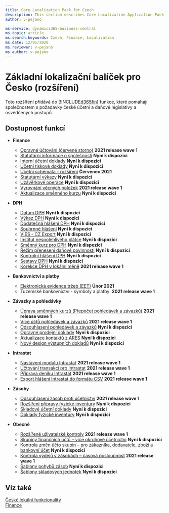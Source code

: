 ```yaml
---
title: Core Localization Pack for Czech
description: This section describes Core Localization Application Pack for Czech extension functionality.
author: v-pejano

ms-service: dynamics365-business-central
ms.topic: article
ms.search.keywords: Czech, Finance, Localization
ms.date: 12/01/2020
ms.reviewer: v-pejano
ms.author: v-pejano
---
```


# Základní lokalizační balíček pro Česko (rozšíření)

Toto rozšíření přidává do [!INCLUDE[d365fin](../../includes/d365fin_md.md)] funkce, které pomáhají společnostem s požadavky české účetní a daňové legislativy a osvědčených postupů.

## Dostupnost funkcí

- **Finance**
  - [Opravné účtování (červené storno)](how-to-use-corrections-posting.md) **2021 release wave 1**
  - [Statutární informace o společnosti](statutory-company-information.md) **Nyní k dispozici**
  - [Interní účetní doklady](internal-financial-documents) **Nyní k dispozici**
  - [Účetní tiskové doklady](accounting-output-documents.md) **Nyní k dispozici**
  - [Účetní schémata - rozšíření](how-to-use-accounting-schedule-feature.md) **Červenec 2021**
  - [Statutární výkazy](statutory-statements.md) **Nyní k dispozici**
  - [Uzávěrkové operace](year-close-operations.md) **Nyní k dispozici**
  - [Vyrovnání věcných položek](general-ledger-entries-application.md) **2021 release wave 1**
  - [Aktualizace směnného kurzu](how-to-update-exchange-rate.md) **Nyní k dispozici**
  
- **DPH**
  - [Datum DPH](how-to-setup-vat-date.md) **Nyní k dispozici**
  - [Výkaz DPH](vat-statement.md) **Nyní k dispozici**
  - [Dodatečná hlášení DPH](supplementary-vat-statement.md) **Nyní k dispozici**
  - [Souhrnné hlášení](vies-cz.md) **Nyní k dispozici**
  - [VIES - CZ Export](how-to-use-vies-cz-export.md) **Nyní k dispozici**
  - [Institut nespolehlivého plátce](unreliable-payer.md) **Nyní k dispozici**
  - [Směnný kurz pro DPH](how-to-setup-vat-exchange-rate.md) **Nyní k dispozici**
  - [Režim přenesení daňové povinnosti](how-to-setup-and-post-reverse-charge.md) **Nyní k dispozici**
  - [Kontrolní hlášení DPH](how-to-create-vat-control-report.md) **Nyní k dispozici**
  - [Sestavy DPH](vat-reports-cz.md) **Nyní k dispozici**
  - [Korekce DPH v lokální měně](how-to-setup-vat-correction-local-currency.md) **2021 release wave 1**

- **Bankovnictví a platby**
  - [Elektronická evidence tržeb (EET)](eet.md) **Únor 2021**
  - Tuzemské bankovnictví - symboly a platby  **2021 release wave 1**

- **Závazky a pohledávky**
  - [Úprava směnných kurzů (Přepočet pohledávek a závazků)](how-to-use-exchange-rates-adjustment-feature.md) **2021 release wave 1**
  - [Více účtů pohledávek a závazků](how-to-use-multiple-payables-receivables-accounts) **2021 release wave 1**
  - [Odsouhlasení pohledávek a závazků](customers-vendors-reconciliations.md) **Nyní k dispozici**
  - [Opravné prodejní doklady](sales-correcting-documents.md) **Nyní k dispozici**
  - [Aktualizace kontaktů z ARES](how-to-update-contacts-from-ares.md) **Nyní k dispozici**
  - [Nový design výstupních dokladů](new-design-of-output-documents.md) **Nyní k dispozici**

- **Intrastat**
  - [Nastavení modulu Intrastat](intrastat.md) **2021 release wave 1**
  - [Účtování transakcí pro Intrastat](intrastat.md) **2021 release wave 1**
  - [Příprava deníku Intrastat](intrastat.md) **2021 release wave 1**
  - [Export hlášení Intrastat do formátu CSV](intrastat.md) **2021 release wave 1**

- **Zásoby**
  - [Odsouhlasení zásob proti účetnictví](how-to-use-inventory-gl-reconciliation-enhancements.md) **2021 release wave 1**
  - [Rozšíření přípravy fyzické inventury](advanced-features-physical-inventory.md) **Nyní k dispozici**
  - [Skladové účetní doklady](how-to-use-inventory-operations-document.md) **Nyní k dispozici**
  - [Doklady fyzické inventury](how-to-use-inventory-counting-documents.md) **Nyní k dispozici**

- **Obecné**
  - [Rozšířené uživatelské kontroly](how-to-setup-extended-user-control.md) **2021 release wave 1**
  - [Skupiny finančních účtů – více okruhové účetnictví](how-to-use-multi-circuit-accounting.md) **Nyní k dispozici**
  - [Kontrola změn účto skupin – pro zákazníka, dodavatele, zboží a bankovní účet](check-of-posting-group-changing.md) **Nyní k dispozici**
  - [Kontrola výdejů v zásobách – časová posloupnost](check-output-inventory-time-sequence.md) **2021 release wave 1**
  - [Šablony pohybů zásob](inventory-movement-templates.md) **Nyní k dispozici**
  - [Šablony skladových jednotek](stockkeeping-unit-templates.md) **Nyní k dispozici**

## Viz také  

[České lokální funkcionality](czech-local-functionality.md)  
[Finance](../../finance.md)
